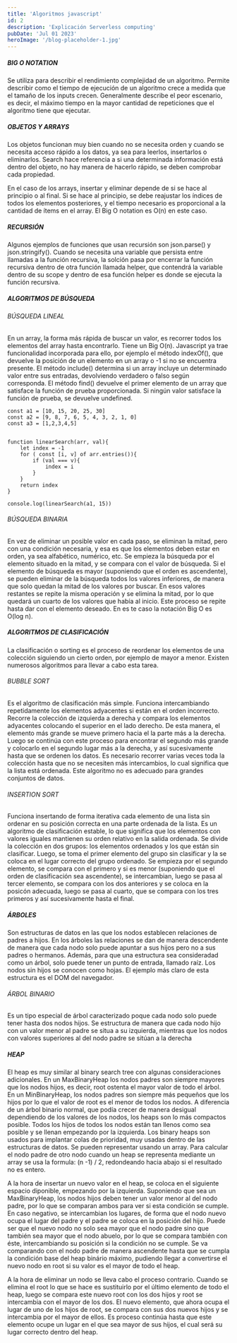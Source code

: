 ```yaml
---
title: 'Algoritmos javascript'
id: 2
description: 'Explicación Serverless computing'
pubDate: 'Jul 01 2023'
heroImage: '/blog-placeholder-1.jpg'
---
```



##### BIG O NOTATION
Se utiliza para describir el rendimiento complejidad de un algoritmo. Permite describir como el tiempo de ejecución de un algoritmo crece a medida que el tamaño de los inputs crecen. Generalmente describe el peor escenario, es decir, el máximo tiempo en la mayor cantidad de repeticiones que el algoritmo tiene que ejecutar.

##### OBJETOS Y ARRAYS
Los objetos funcionan muy bien cuando no se necesita orden y cuando se necesita acceso rápido a los datos, ya sea para leerlos, insertarlos o eliminarlos. Search hace referencia a si una determinada información está dentro del objeto, no hay manera de hacerlo rápido, se deben comprobar cada propiedad.

En el caso de los arrays, insertar y eliminar depende de si se hace al principio o al final. Si se hace al principio, se debe reajustar los índices de todos los elementos posteriores, y el tiempo necesario es proporcional a la cantidad de ítems en el array. El Big O notation es O(n) en este caso.

##### RECURSIÓN
Algunos ejemplos de funciones que usan recursión son json.parse() y json.stringify(). Cuando se necesita una variable que persista entre llamadas a la función recursiva, la solción pasa por encerrar la función recursiva dentro de otra función llamada helper, que contendrá la variable dentro de su scope y dentro de esa función helper es donde se ejecuta la función recursiva.

##### ALGORITMOS DE BÚSQUEDA
###### BÚSQUEDA LINEAL
En un array, la forma más rápida de buscar un valor, es recorrer todos los elementos del array hasta encontrarlo. Tiene un Big O(n). Javascript ya trae funcionalidad incorporada para ello, por ejemplo el método indexOf(), que devuelve la posición de un elemento en un array o -1 si no se encuentra presente. El método include() determina si un array incluye un determinado valor entre sus entradas, devolviendo verdadero o falso según corresponda. El método find() devuelve el primer elemento de un array que satisface la función de prueba proporcionada. Si ningún valor satisface la función de prueba, se devuelve undefined.

```
const a1 = [10, 15, 20, 25, 30]
const a2 = [9, 8, 7, 6, 5, 4, 3, 2, 1, 0]
const a3 = [1,2,3,4,5]


function linearSearch(arr, val){
    let index = -1
    for ( const [i, v] of arr.entries()){
        if (val === v){
            index = i 
        }
    }
    return index
}

console.log(linearSearch(a1, 15))
```

<!-- ![código de busqueda lineal](/../imgs/linear-search.png) -->

###### BÚSQUEDA BINARIA
En vez de eliminar un posible valor en cada paso, se eliminan la mitad, pero con una condición necesaria, y esa es que los elementos deben estar en orden, ya sea alfabético, numérico, etc. Se empieza la búsqueda por el elemento situado en la mitad, y se compara con el valor de búsqueda. Si el elemento de búsqueda es mayor (suponiendo que el orden es ascendente), se pueden eliminar de la búsqueda todos los valores inferiores, de manera que solo quedan la mitad de los valores por buscar. En esos valores restantes se repite la misma operación y se elimina la mitad, por lo que quedará un cuarto de los valores que había al inicio. Este proceso se repite hasta dar con el elemento deseado. En es te caso la notación Big O es O(log n).

##### ALGORITMOS DE CLASIFICACIÓN
La clasificación o sorting es el proceso de reordenar los elementos de una colección siguiendo un cierto orden, por ejemplo de mayor a menor. Existen numerosos algoritmos para llevar a cabo esta tarea.

###### BUBBLE SORT
Es el algoritmo de clasificación más simple. Funciona intercambiando repetidamente los elementos adyacentes si están en el orden incorrecto. Recorre la colección de izquierda a derecha y compara los elementos adyacentes colocando el superior en el lado derecho. De esta manera, el elemento más grande se mueve primero hacia el la parte más a la derecha. Luego se continúa con este proceso para encontrar el segundo más grande y colocarlo en el segundo lugar más a la derecha, y así sucesivamente hasta que se ordenen los datos. Es necesario recorrer varias veces toda la colección hasta que no se necesiten más intercambios, lo cual significa que la lista está ordenada. Este algoritmo no es adecuado para grandes conjuntos de datos.

###### INSERTION SORT
Funciona insertando de forma iterativa cada elemento de una lista sin ordenar en su posición correcta en una parte ordenada de la lista. Es un algoritmo de clasificación estable, lo que significa que los elementos con valores iguales mantienen su orden relativo en la salida ordenada. Se divide la colección en dos grupos: los elementos ordenados y los que están sin clasificar. Luego, se toma el primer elemento del grupo sin clasificar y la se coloca en el lugar correcto del grupo ordenado. Se empieza por el segundo elemento, se compara con el primero y si es menor (suponiendo que el orden de clasificación sea ascendente), se intercambian, luego se pasa al tercer elemento, se compara con los dos anteriores y se coloca en la posicón adecuada, luego se pasa al cuarto, que se compara con los tres primeros y así sucesivamente hasta el final.


##### ÁRBOLES
Son estructuras de datos en las que los nodos establecen relaciones de padres a hijos. En los árboles las relaciones se dan de manera descendente de manera que cada nodo solo puede apuntar a sus hijos pero no a sus padres o hermanos. Además, para que una estructura sea consideradad como un árbol, solo puede tener un punto de entrada, llamado raíz. Los nodos sin hijos se conocen como hojas. El ejemplo más claro de esta estructura es el DOM del navegador.

###### ÁRBOL BINARIO
Es un tipo especial de árbol caracterizado poque cada nodo solo puede tener hasta dos nodos hijos. Se estructura de manera que cada nodo hijo con un valor menor al padre se situa a su izquierda, mientras que los nodos con valores superiores al del nodo padre se sitúan a la derecha


##### HEAP
El heap es muy similar al binary search tree con algunas consideraciones adicionales. En un MaxBinaryHeap los nodos padres son siempre mayores que los nodos hijos, es decir, root ostenta el mayor valor de todo el árbol. En un MinBinaryHeap, los nodos padres son siempre más pequeños que los hijos por lo que el valor de root es el menor de todos los nodos. A diferencia de un árbol binario normal, que podía crecer de manera desigual dependiendo de los valores de los nodos, los heaps son lo más compactos posible. Todos los hijos de todos los nodos están tan llenos como sea posible y se llenan empezando por la izquierda. Los binary heaps son usados para implantar colas de prioridad, muy usadas dentro de las estructuras de datos. Se pueden representar usando un array. Para calcular el nodo padre de otro nodo cuando un heap se representa mediante un array se usa la formula: (n -1) / 2, redondeando hacia abajo si el resultado no es entero.

A la hora de insertar un nuevo valor en el heap, se coloca en el siguiente espacio diponible, empezando por la izquierda. Suponiendo que sea un MaxBinaryHeap, los nodos hijos deben tener un valor menor al del nodo padre, por lo que se comparan ambos para ver si esta condición se cumple. En caso negativo, se intercambian los lugares, de forma que el nodo nuevo ocupa el lugar del padre y el padre se coloca en la posición del hijo. Puede ser que el nuevo nodo no solo sea mayor que el nodo padre sino que también sea mayor que el nodo abuelo, por lo que se compara también con éste, intercambiando su posición si la condición no se cumple. Se va comparando con el nodo padre de manera ascendente hasta que se cumpla la condición base del heap binário máximo, pudiendo llegar a convertirse el nuevo nodo en root si su valor es el mayor de todo el heap.

A la hora de eliminar un nodo se lleva cabo el proceso contrario. Cuando se elimina el root lo que se hace es sustituirlo por el último elemento de todo el heap, luego se compara este nuevo root con los dos hijos y root se intercambia con el mayor de los dos. El nuevo elemento, que ahora ocupa el lugar de uno de los hijos de root, se compara con sus dos nuevos hijos y se intercambia por el mayor de ellos. Es proceso continúa hasta que este elemento ocupe un lugar en el que sea mayor de sus hijos, el cual será su lugar correcto dentro del heap.


